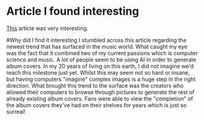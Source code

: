 # Article I found interesting
[This](https://www.passionweiss.com/2022/08/04/artificial-intelligence-album-artwork-collaborative-lps/) article was very interesting. 

#Why did I find it interesting
I stumbled across this article regarding the newest trend that has surfaced in the music world. What caught my eye was the fact that it combined two of my current passions which is computer science and music. A lot of people seem to be using AI in order to generate album covers. In my 20 years of living on this earth, I did not imagine we'd reach this milestone just yet. Whilst this may seem not so hard or insane, but having computers "imagine" complex images is a huge step in the right direction. What brought this trend to the surface was the creators who allowed their computers to browse through pictures to generate the rest of already existing album covers. Fans were able to view the "completion" of the album covers they've had on their shelves for years which is just so surreal!
